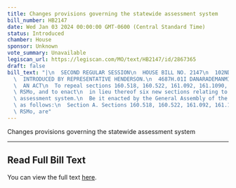 ```yaml
---
title: Changes provisions governing the statewide assessment system
bill_number: HB2147
date: Wed Jan 03 2024 00:00:00 GMT-0600 (Central Standard Time)
status: Introduced
chamber: House
sponsor: Unknown
vote_summary: Unavailable
legiscan_url: https://legiscan.com/MO/text/HB2147/id/2867365
draft: false
bill_text: "|\n  SECOND REGULAR SESSION\n  HOUSE BILL NO. 2147\n  102ND GENERAL ASSEMBLY\n\
  \  INTRODUCED BY REPRESENTATIVE HENDERSON.\n  4687H.01I DANARADEMANMILLER,ChiefClerk\n\
  \  AN ACT\n  To repeal sections 160.518, 160.522, 161.092, 161.1090, and 161.1095,\
  \ RSMo, and to enact\n  in lieu thereof six new sections relating to the statewide\
  \ assessment system.\n  Be it enacted by the General Assembly of the state of Missouri,\
  \ as follows:\n  Section A. Sections 160.518, 160.522, 161.092, 161.1090, and 161.1095,\
  \ RSMo, are"
---
```

Changes provisions governing the statewide assessment system

---

## Read Full Bill Text

You can view the full text [here](https://legiscan.com/MO/text/HB2147/id/2867365).
